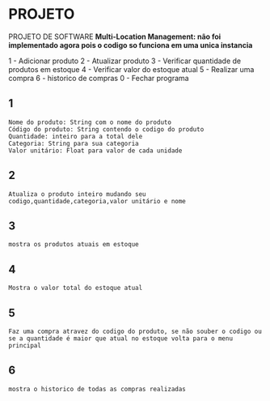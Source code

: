 # PROJETO
PROJETO DE SOFTWARE
**Multi-Location Management: não foi implementado agora pois o codigo so funciona em uma unica instancia**



1 - Adicionar produto
2 - Atualizar produto
3 - Verificar quantidade de produtos em estoque
4 - Verificar valor do estoque atual
5 - Realizar uma compra
6 - historico de compras
0 - Fechar programa

## 1 
    Nome do produto: String com o nome do produto
    Código do produto: String contendo o codigo do produto
    Quantidade: inteiro para a total dele
    Categoria: String para sua categoria
    Valor unitário: Float para valor de cada unidade

## 2
    Atualiza o produto inteiro mudando seu codigo,quantidade,categoria,valor unitário e nome


## 3
    mostra os produtos atuais em estoque

## 4
    Mostra o valor total do estoque atual

## 5
    Faz uma compra atravez do codigo do produto, se não souber o codigo ou se a quantidade é maior que atual no estoque volta para o menu principal

## 6
    mostra o historico de todas as compras realizadas


    
